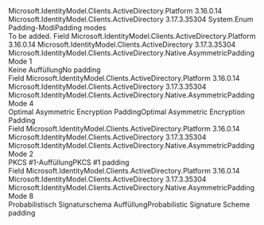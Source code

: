 <Type Name="AsymmetricPaddingMode" FullName="Microsoft.IdentityModel.Clients.ActiveDirectory.Native.AsymmetricPaddingMode">
  <TypeSignature Language="C#" Value="public enum AsymmetricPaddingMode" />
  <TypeSignature Language="ILAsm" Value=".class public auto ansi sealed AsymmetricPaddingMode extends System.Enum" />
  <TypeSignature Language="DocId" Value="T:Microsoft.IdentityModel.Clients.ActiveDirectory.Native.AsymmetricPaddingMode" />
  <TypeSignature Language="VB.NET" Value="Public Enum AsymmetricPaddingMode" />
  <TypeSignature Language="F#" Value="type AsymmetricPaddingMode = " />
  <AssemblyInfo>
    <AssemblyName>Microsoft.IdentityModel.Clients.ActiveDirectory.Platform</AssemblyName>
    <AssemblyVersion>3.16.0.14</AssemblyVersion>
  </AssemblyInfo>
  <AssemblyInfo>
    <AssemblyName>Microsoft.IdentityModel.Clients.ActiveDirectory</AssemblyName>
    <AssemblyVersion>3.17.3.35304</AssemblyVersion>
  </AssemblyInfo>
  <Base>
    <BaseTypeName>System.Enum</BaseTypeName>
  </Base>
  <Docs>
    <summary>
                <span data-ttu-id="a8e16-101">Padding-Modi</span><span class="sxs-lookup"><span data-stu-id="a8e16-101">Padding modes</span></span> 
            </summary>
    <remarks>To be added.</remarks>
  </Docs>
  <Members>
    <Member MemberName="None">
      <MemberSignature Language="C#" Value="None" />
      <MemberSignature Language="ILAsm" Value=".field public static literal valuetype Microsoft.IdentityModel.Clients.ActiveDirectory.Native.AsymmetricPaddingMode None = int32(1)" />
      <MemberSignature Language="DocId" Value="F:Microsoft.IdentityModel.Clients.ActiveDirectory.Native.AsymmetricPaddingMode.None" />
      <MemberSignature Language="VB.NET" Value="None" />
      <MemberSignature Language="F#" Value="None = 1" Usage="Microsoft.IdentityModel.Clients.ActiveDirectory.Native.AsymmetricPaddingMode.None" />
      <MemberType>Field</MemberType>
      <AssemblyInfo>
        <AssemblyName>Microsoft.IdentityModel.Clients.ActiveDirectory.Platform</AssemblyName>
        <AssemblyVersion>3.16.0.14</AssemblyVersion>
      </AssemblyInfo>
      <AssemblyInfo>
        <AssemblyName>Microsoft.IdentityModel.Clients.ActiveDirectory</AssemblyName>
        <AssemblyVersion>3.17.3.35304</AssemblyVersion>
      </AssemblyInfo>
      <ReturnValue>
        <ReturnType>Microsoft.IdentityModel.Clients.ActiveDirectory.Native.AsymmetricPaddingMode</ReturnType>
      </ReturnValue>
      <MemberValue>1</MemberValue>
      <Docs>
        <summary>
                <span data-ttu-id="a8e16-102">Keine Auffüllung</span><span class="sxs-lookup"><span data-stu-id="a8e16-102">No padding</span></span>
            </summary>
      </Docs>
    </Member>
    <Member MemberName="Oaep">
      <MemberSignature Language="C#" Value="Oaep" />
      <MemberSignature Language="ILAsm" Value=".field public static literal valuetype Microsoft.IdentityModel.Clients.ActiveDirectory.Native.AsymmetricPaddingMode Oaep = int32(4)" />
      <MemberSignature Language="DocId" Value="F:Microsoft.IdentityModel.Clients.ActiveDirectory.Native.AsymmetricPaddingMode.Oaep" />
      <MemberSignature Language="VB.NET" Value="Oaep" />
      <MemberSignature Language="F#" Value="Oaep = 4" Usage="Microsoft.IdentityModel.Clients.ActiveDirectory.Native.AsymmetricPaddingMode.Oaep" />
      <MemberType>Field</MemberType>
      <AssemblyInfo>
        <AssemblyName>Microsoft.IdentityModel.Clients.ActiveDirectory.Platform</AssemblyName>
        <AssemblyVersion>3.16.0.14</AssemblyVersion>
      </AssemblyInfo>
      <AssemblyInfo>
        <AssemblyName>Microsoft.IdentityModel.Clients.ActiveDirectory</AssemblyName>
        <AssemblyVersion>3.17.3.35304</AssemblyVersion>
      </AssemblyInfo>
      <ReturnValue>
        <ReturnType>Microsoft.IdentityModel.Clients.ActiveDirectory.Native.AsymmetricPaddingMode</ReturnType>
      </ReturnValue>
      <MemberValue>4</MemberValue>
      <Docs>
        <summary>
                <span data-ttu-id="a8e16-103">Optimal Asymmetric Encryption Padding</span><span class="sxs-lookup"><span data-stu-id="a8e16-103">Optimal Asymmetric Encryption Padding</span></span>
            </summary>
      </Docs>
    </Member>
    <Member MemberName="Pkcs1">
      <MemberSignature Language="C#" Value="Pkcs1" />
      <MemberSignature Language="ILAsm" Value=".field public static literal valuetype Microsoft.IdentityModel.Clients.ActiveDirectory.Native.AsymmetricPaddingMode Pkcs1 = int32(2)" />
      <MemberSignature Language="DocId" Value="F:Microsoft.IdentityModel.Clients.ActiveDirectory.Native.AsymmetricPaddingMode.Pkcs1" />
      <MemberSignature Language="VB.NET" Value="Pkcs1" />
      <MemberSignature Language="F#" Value="Pkcs1 = 2" Usage="Microsoft.IdentityModel.Clients.ActiveDirectory.Native.AsymmetricPaddingMode.Pkcs1" />
      <MemberType>Field</MemberType>
      <AssemblyInfo>
        <AssemblyName>Microsoft.IdentityModel.Clients.ActiveDirectory.Platform</AssemblyName>
        <AssemblyVersion>3.16.0.14</AssemblyVersion>
      </AssemblyInfo>
      <AssemblyInfo>
        <AssemblyName>Microsoft.IdentityModel.Clients.ActiveDirectory</AssemblyName>
        <AssemblyVersion>3.17.3.35304</AssemblyVersion>
      </AssemblyInfo>
      <ReturnValue>
        <ReturnType>Microsoft.IdentityModel.Clients.ActiveDirectory.Native.AsymmetricPaddingMode</ReturnType>
      </ReturnValue>
      <MemberValue>2</MemberValue>
      <Docs>
        <summary>
                <span data-ttu-id="a8e16-104">PKCS #1-Auffüllung</span><span class="sxs-lookup"><span data-stu-id="a8e16-104">PKCS #1 padding</span></span>
            </summary>
      </Docs>
    </Member>
    <Member MemberName="Pss">
      <MemberSignature Language="C#" Value="Pss" />
      <MemberSignature Language="ILAsm" Value=".field public static literal valuetype Microsoft.IdentityModel.Clients.ActiveDirectory.Native.AsymmetricPaddingMode Pss = int32(8)" />
      <MemberSignature Language="DocId" Value="F:Microsoft.IdentityModel.Clients.ActiveDirectory.Native.AsymmetricPaddingMode.Pss" />
      <MemberSignature Language="VB.NET" Value="Pss" />
      <MemberSignature Language="F#" Value="Pss = 8" Usage="Microsoft.IdentityModel.Clients.ActiveDirectory.Native.AsymmetricPaddingMode.Pss" />
      <MemberType>Field</MemberType>
      <AssemblyInfo>
        <AssemblyName>Microsoft.IdentityModel.Clients.ActiveDirectory.Platform</AssemblyName>
        <AssemblyVersion>3.16.0.14</AssemblyVersion>
      </AssemblyInfo>
      <AssemblyInfo>
        <AssemblyName>Microsoft.IdentityModel.Clients.ActiveDirectory</AssemblyName>
        <AssemblyVersion>3.17.3.35304</AssemblyVersion>
      </AssemblyInfo>
      <ReturnValue>
        <ReturnType>Microsoft.IdentityModel.Clients.ActiveDirectory.Native.AsymmetricPaddingMode</ReturnType>
      </ReturnValue>
      <MemberValue>8</MemberValue>
      <Docs>
        <summary>
                <span data-ttu-id="a8e16-105">Probabilistisch Signaturschema Auffüllung</span><span class="sxs-lookup"><span data-stu-id="a8e16-105">Probabilistic Signature Scheme padding</span></span>
            </summary>
      </Docs>
    </Member>
  </Members>
</Type>
